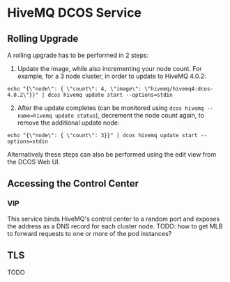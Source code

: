 # HiveMQ DCOS Service

## Rolling Upgrade

A rolling upgrade has to be performed in 2 steps:

1. Update the image, while also incrementing your node count. For example, for a 3 node cluster, in order to update to HiveMQ 4.0.2:

```
echo "{\"node\": { \"count\": 4, \"image\": \"hivemq/hivemq4:dcos-4.0.2\"}}" | dcos hivemq update start --options=stdin
```

2. After the update completes (can be monitored using `dcos hivemq --name=hivemq update status`), decrement the node count again, to remove the additional update node:

```
echo "{\"node\": { \"count\": 3}}" | dcos hivemq update start --options=stdin
```

Alternatively these steps can also be performed using the edit view from the DCOS Web UI.

## Accessing the Control Center

### VIP

This service binds HiveMQ's control center to a random port and exposes the address as a DNS record for each cluster node.
TODO: how to get MLB to forward requests to one or more of the pod instances?




## TLS

TODO